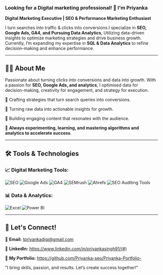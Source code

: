 ### Looking for a Digital marketing professional! 👋 I'm Priyanka

 **Digital Marketing Executive | SEO & Performance Marketing Enthusiast** 
 
I turn searches into traffic & clicks into conversions.I specialize in **SEO, Google Ads, GA4, and Pursuing Data Analytics**, Utilizing data-driven insights to optimize marketing strategies and drive business growth. Currently, I’m expanding my expertise in **SQL & Data Analytics** to refine decision-making and enhance performance.  

---


## 👩‍💻 About Me

Passionate about turning clicks into conversions and data into growth. With a passion for **SEO, Google Ads, and analytics**, I optimised data for decision-making, creativity for engagement, and strategy for execution. 

🔹 Crafting strategies that turn search queries into conversions.

🔹 Turning raw data into actionable insights for growth.

🔹 Building engaging content that resonates with the audience.


🎯 **Always experimenting, learning, and mastering algorithms and analytics to accelerate success**.


---

## 🛠️ Tools & Technologies

### **📈 Digital Marketing Tools:**
![SEO](https://img.shields.io/badge/SEO-Optimization-blue?style=flat&logo=google)
![Google Ads](https://img.shields.io/badge/Google%20Ads-PPC-green?style=flat&logo=googleads)
![GA4](https://img.shields.io/badge/Google%20Analytics-Data-orange?style=flat&logo=googleanalytics)
![SEMrush](https://img.shields.io/badge/SEMrush-SEO%20Tool-red?style=flat&logo=semrush)
![Ahrefs](https://img.shields.io/badge/Ahrefs-SEO%20Tool-blue?style=flat&logo=ahrefs)
![SEO Auditing Tools](https://img.shields.io/badge/SEO%20Auditing-Tools-purple?style=flat)

### **📊 Data & Analytics:**
![Excel](https://img.shields.io/badge/Excel-Analytics-green?style=flat&logo=microsoft-excel)
![Power BI](https://img.shields.io/badge/Power%20BI-Visualization-yellow?style=flat&logo=powerbi)

---

## 🎯 Let's Connect!
📧 **Email:** tpriyankadigi@gmail.com

💼 **LinkedIn:** https://www.linkedin.com/in/priyankasingh91/(#)  

📜 **My Portfolio:** https://github.com/Priyanka-seo/Priyanka-Portfolio-



"I bring skills, passion, and results. Let’s create success together!"
